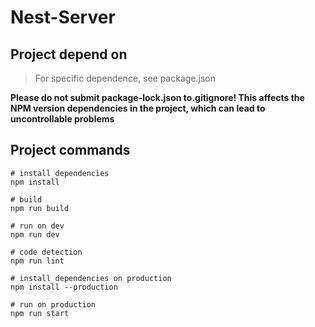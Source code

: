# Nest-Server

## Project depend on

> For specific dependence, see package.json

**Please do not submit package-lock.json to.gitignore! This affects the NPM version dependencies in the project, which can lead to uncontrollable problems**

## Project commands

``` shell
# install dependencies
npm install

# build
npm run build

# run on dev
npm run dev

# code detection
npm run lint

# install dependencies on production
npm install --production

# run on production
npm run start
```

